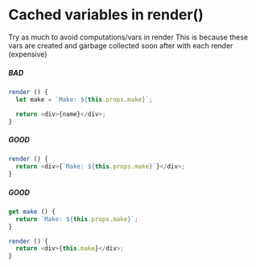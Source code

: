 # Cached variables in render()
Try as much to avoid computations/vars in render
This is because these vars are created and garbage collected soon after with each render (expensive)

##### BAD
```javascript
render () {
  let make = `Make: ${this.props.make}`;

  return <div>{name}</div>;
}
```
##### GOOD
```javascript
render () {
  return <div>{`Make: ${this.props.make}`}</div>;
}
```
##### GOOD
```javascript
get make () {
  return `Make: ${this.props.make}`;
}

render () {
  return <div>{this.make}</div>;
}
```
